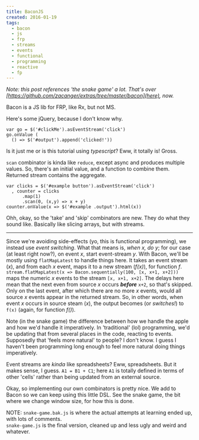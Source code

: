 ```yaml
---
title: BaconJS
created: 2016-01-19
tags:
  - bacon
  - js
  - frp
  - streams
  - events
  - functional
  - programming
  - reactive
  - fp
---
```


_Note: this post references 'the snake game' a lot. That's over  
[https://github.com/zacanger/extras/tree/master/bacon](here), now._

Bacon is a JS lib for FRP, like Rx, but not MS.

Here's some jQuery, because I don't know why.

    var go = $('#clickMe').asEventStream('click')
    go.onValue (
      () => $('#output').append('clicked!'))


Is it just me or is this tutorial using _typescript_? Eww, it totally is! Gross.

`scan` combinator is kinda like `reduce`, except async and produces multiple values. So, there's an initial value,
and a function to combine them. Returned stream contains the aggregate.

    var clicks = $('#example button').asEventStream('click')
      , counter = clicks
          .map(1)
          .scan(0, (x,y) => x + y)
    counter.onValue(x => $('#example .output').html(x))

Ohh, okay, so the 'take' and 'skip' combinators are new. They do what they sound like. Basically like slicing
arrays, but with streams.

--------

Since we're avoiding side-effects (yo, this is functional programming), we instead use _event switching_. What that
means is, _when x, do y_; for our case (at least right now?), on event _x_, start event-stream _y_. With Bacon,
we'll be mostly using `flatMapLatest` to handle things here. It takes an event stream (_x_), and from each _x_ event,
maps it to a new stream (_f(x)_), for function _f_. `stream.flatMapLatest(x => Bacon.sequentially(100, [x, x+1, x+2]))`
maps the numeric _x_ events to the stream `[x, x+1, x+2]`. The delays here mean that the next even from source _x_
occurs _**before**_ `x+2`, so that's skipped. Only on the last event, after which there are no more _x_ events, would
all source _x_ events appear in the returned stream. So, in other words, when event _x_ occurs in source steam (_x_),
the output becomes (or _switches!_) to `f(x)` (again, for function _f()_).

Note (in the snake game) the difference between how we handle the apple and how we'd handle it imperatively.
In 'traditional' (lol) programming, we'd be updating that from several places in the code, reacting to events.
Supposedly that 'feels more natural' to people? I don't know. I guess I haven't been programming long enough to
feel more natural doing things imperatively.

Event streams are _kinda_ like spreadsheets? Eww, spreadsheets. But it makes sense, I guess. `A1 = B1 + C1`; here
`A1` is totally defined in terms of other 'cells' rather than being updated from an external source.

Okay, so implementing our own combinators is pretty nice. We add to Bacon so we can keep using this little DSL. See
the snake game, the bit where we change window size, for how this is done.

NOTE: `snake-game.bak.js` is where the actual attempts at learning ended up, with lots of comments.  
`snake-game.js` is the final version, cleaned up and less ugly and weird and whatever.
